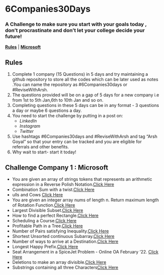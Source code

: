 # 6Companies30Days
### A Challenge to make sure you start with your goals today , don’t procrastinate and don’t let your college decide your future!

[**Rules**](https://github.com/Gauravmauryaios/6Companies30Days/edit/main/README.md#rules) | [**Microsoft**](https://github.com/Gauravmauryaios/6Companies30Days/edit/main/README.md#challenge-company-1--microsoft)



## **Rules**
1. Complete 1 company (15 Questions) in 5 days and try maintaining a github repository to store all the codes which can be later used as notes .You can name the repository as #6Companies30days or #ReviseWithArsh.
2. The questions provided will be on a gap of 5 days for a new company i.e from 1st to 5th Jan,6th to 10th Jan and so on.
3. Completing questions in these 5 days can be in any format - 3 questions a day or maybe 6 questions a day.
4. You need to start the challenge by putting in a post on:
   - _LinkedIn_
   - _Instagram_ 
   - _Twitter_
5. Use hashtags #6Companies30days and #ReviseWithArsh and tag “Arsh Goyal” so that your entry can be tracked and you are eligible for referrals and other benefits.
6. Why wait to start- start it today!



## Challenge Company 1 : **Microsoft**
- You are given an array of strings tokens that represents an arithmetic expression in a Reverse Polish Notation.[Click Here](https://github.com/Gauravmauryaios/6Companies30Days/blob/main/MS:01.md)
- Combination Sum with a twist.[Click Here]()
- ulls and Cows [Click Here]()
- You are given an integer array nums of length n. Return maximum length of Rotation Function.[Click Here]()
- Largest Divisible Subset.[Click Here]()
- How to find a perfect Rectangle.[Click Here]()
- Scheduling a Course.[Click Here]()
- Profitable Path in a Tree.[Click Here]()
- Number of Pairs satisfying Inequality.[Click Here]()
- Shortest Unsorted continuous Subarray.[Click Here]()
- Number of ways to arrive at a Destination.[Click Here]()
- Longest Happy Prefix.[Click Here]()
- Seat Arrangement in a SpiceJet Problem - Online OA February ‘22. [Click Here]()
- Deletions to make an array divisible.[Click Here]()
- Substrings containing all three Characters[Click Here]()
